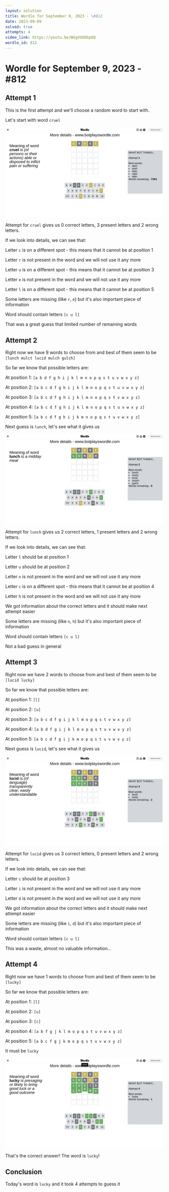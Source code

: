 ```yaml
---
layout: solution
title: Wordle for September 9, 2023 - \#812
date: 2023-09-09
solved: true
attempts: 4
video_link: https://youtu.be/WGgVUbDbpQQ
wordle_id: 812
---
```


# Wordle for September 9, 2023 - \#812

## Attempt 1

This is the first attempt and we'll choose a random word to start with.

Let's start with word `cruel`

![Attempt 1](2023-09-09/attempt-1.png)

Attempt for `cruel` gives us 0 correct letters, 3 present letters and 2 wrong letters.

If we look into details, we can see that:

Letter `c` is on a different spot - this means that it cannot be at position 1

Letter `r` is not present in the word and we will not use it any more

Letter `u` is on a different spot - this means that it cannot be at position 3

Letter `e` is not present in the word and we will not use it any more

Letter `l` is on a different spot - this means that it cannot be at position 5

Some letters are missing (like `r`, `e`) but it's also important piece of information

Word should contain letters `[c u l]`

That was a great guess that limited number of remaining words



## Attempt 2

Right now we have 9 words to choose from and best of them seem to be `[lunch mulct lucid mulch gulch]`

So far we know that possible letters are:

At position 1: `[a b d f g h i j k l m n o p q s t u v w x y z]`

At position 2: `[a b c d f g h i j k l m n o p q s t u v w x y z]`

At position 3: `[a b c d f g h i j k l m n o p q s t v w x y z]`

At position 4: `[a b c d f g h i j k l m n o p q s t u v w x y z]`

At position 5: `[a b c d f g h i j k m n o p q s t u v w x y z]`

Next guess is `lunch`, let's see what it gives us

![Attempt 2](2023-09-09/attempt-2.png)

Attempt for `lunch` gives us 2 correct letters, 1 present letters and 2 wrong letters.

If we look into details, we can see that:

Letter `l` should be at position 1

Letter `u` should be at position 2

Letter `n` is not present in the word and we will not use it any more

Letter `c` is on a different spot - this means that it cannot be at position 4

Letter `h` is not present in the word and we will not use it any more

We got information about the correct letters and it should make next attempt easier

Some letters are missing (like `n`, `h`) but it's also important piece of information

Word should contain letters `[c u l]`

Not a bad guess in general



## Attempt 3

Right now we have 2 words to choose from and best of them seem to be `[lucid lucky]`

So far we know that possible letters are:

At position 1: `[l]`

At position 2: `[u]`

At position 3: `[a b c d f g i j k l m o p q s t v w x y z]`

At position 4: `[a b d f g i j k l m o p q s t u v w x y z]`

At position 5: `[a b c d f g i j k m o p q s t u v w x y z]`

Next guess is `lucid`, let's see what it gives us

![Attempt 3](2023-09-09/attempt-3.png)

Attempt for `lucid` gives us 3 correct letters, 0 present letters and 2 wrong letters.

If we look into details, we can see that:

Letter `c` should be at position 3

Letter `i` is not present in the word and we will not use it any more

Letter `d` is not present in the word and we will not use it any more

We got information about the correct letters and it should make next attempt easier

Some letters are missing (like `i`, `d`) but it's also important piece of information

Word should contain letters `[c u l]`

This was a waste, almost no valuable information...



## Attempt 4

Right now we have 1 words to choose from and best of them seem to be `[lucky]`

So far we know that possible letters are:

At position 1: `[l]`

At position 2: `[u]`

At position 3: `[c]`

At position 4: `[a b f g j k l m o p q s t u v w x y z]`

At position 5: `[a b c f g j k m o p q s t u v w x y z]`

It must be `lucky`

![Attempt 4](2023-09-09/attempt-4.png)

That's the correct answer! The word is `lucky`!

## Conclusion

Today's word is `lucky` and it took 4 attempts to guess it

